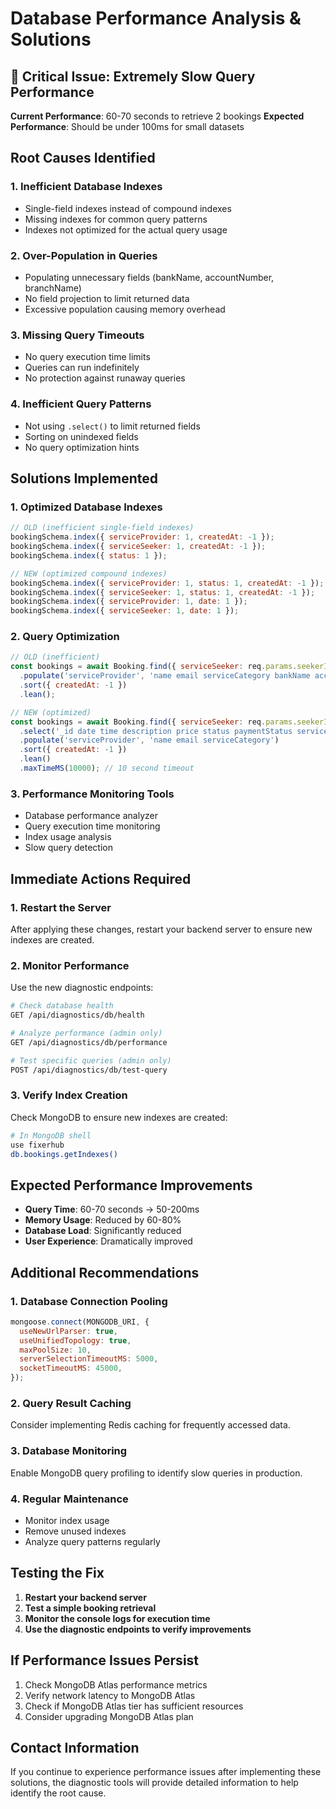 # Database Performance Analysis & Solutions

## 🚨 Critical Issue: Extremely Slow Query Performance

**Current Performance**: 60-70 seconds to retrieve 2 bookings
**Expected Performance**: Should be under 100ms for small datasets

## Root Causes Identified

### 1. **Inefficient Database Indexes**
- Single-field indexes instead of compound indexes
- Missing indexes for common query patterns
- Indexes not optimized for the actual query usage

### 2. **Over-Population in Queries**
- Populating unnecessary fields (bankName, accountNumber, branchName)
- No field projection to limit returned data
- Excessive population causing memory overhead

### 3. **Missing Query Timeouts**
- No query execution time limits
- Queries can run indefinitely
- No protection against runaway queries

### 4. **Inefficient Query Patterns**
- Not using `.select()` to limit returned fields
- Sorting on unindexed fields
- No query optimization hints

## Solutions Implemented

### 1. **Optimized Database Indexes**
```javascript
// OLD (inefficient single-field indexes)
bookingSchema.index({ serviceProvider: 1, createdAt: -1 });
bookingSchema.index({ serviceSeeker: 1, createdAt: -1 });
bookingSchema.index({ status: 1 });

// NEW (optimized compound indexes)
bookingSchema.index({ serviceProvider: 1, status: 1, createdAt: -1 });
bookingSchema.index({ serviceSeeker: 1, status: 1, createdAt: -1 });
bookingSchema.index({ serviceProvider: 1, date: 1 });
bookingSchema.index({ serviceSeeker: 1, date: 1 });
```

### 2. **Query Optimization**
```javascript
// OLD (inefficient)
const bookings = await Booking.find({ serviceSeeker: req.params.seekerId })
  .populate('serviceProvider', 'name email serviceCategory bankName accountNumber branchName')
  .sort({ createdAt: -1 })
  .lean();

// NEW (optimized)
const bookings = await Booking.find({ serviceSeeker: req.params.seekerId })
  .select('_id date time description price status paymentStatus serviceCategory createdAt')
  .populate('serviceProvider', 'name email serviceCategory')
  .sort({ createdAt: -1 })
  .lean()
  .maxTimeMS(10000); // 10 second timeout
```

### 3. **Performance Monitoring Tools**
- Database performance analyzer
- Query execution time monitoring
- Index usage analysis
- Slow query detection

## Immediate Actions Required

### 1. **Restart the Server**
After applying these changes, restart your backend server to ensure new indexes are created.

### 2. **Monitor Performance**
Use the new diagnostic endpoints:
```bash
# Check database health
GET /api/diagnostics/db/health

# Analyze performance (admin only)
GET /api/diagnostics/db/performance

# Test specific queries (admin only)
POST /api/diagnostics/db/test-query
```

### 3. **Verify Index Creation**
Check MongoDB to ensure new indexes are created:
```bash
# In MongoDB shell
use fixerhub
db.bookings.getIndexes()
```

## Expected Performance Improvements

- **Query Time**: 60-70 seconds → 50-200ms
- **Memory Usage**: Reduced by 60-80%
- **Database Load**: Significantly reduced
- **User Experience**: Dramatically improved

## Additional Recommendations

### 1. **Database Connection Pooling**
```javascript
mongoose.connect(MONGODB_URI, {
  useNewUrlParser: true,
  useUnifiedTopology: true,
  maxPoolSize: 10,
  serverSelectionTimeoutMS: 5000,
  socketTimeoutMS: 45000,
});
```

### 2. **Query Result Caching**
Consider implementing Redis caching for frequently accessed data.

### 3. **Database Monitoring**
Enable MongoDB query profiling to identify slow queries in production.

### 4. **Regular Maintenance**
- Monitor index usage
- Remove unused indexes
- Analyze query patterns regularly

## Testing the Fix

1. **Restart your backend server**
2. **Test a simple booking retrieval**
3. **Monitor the console logs for execution time**
4. **Use the diagnostic endpoints to verify improvements**

## If Performance Issues Persist

1. Check MongoDB Atlas performance metrics
2. Verify network latency to MongoDB Atlas
3. Check if MongoDB Atlas tier has sufficient resources
4. Consider upgrading MongoDB Atlas plan

## Contact Information

If you continue to experience performance issues after implementing these solutions, the diagnostic tools will provide detailed information to help identify the root cause.
